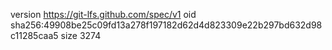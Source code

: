 version https://git-lfs.github.com/spec/v1
oid sha256:49908be25c09fd13a278f197182d62d4d823309e22b297bd632d98c11285caa5
size 3274
